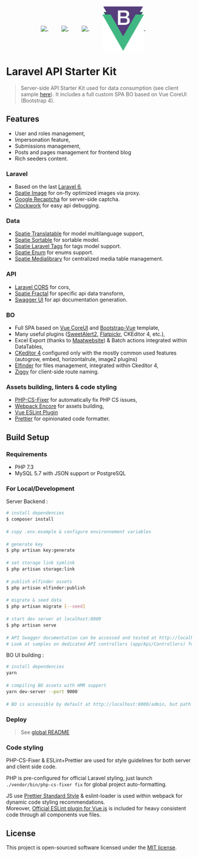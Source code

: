 <p align="center">
<a href="https://laravel.com/" target="_blank">
<img align="center" height="120" src="https://cdn.worldvectorlogo.com/logos/laravel-2.svg"/>
</a>
&nbsp;&nbsp;&nbsp;&nbsp;&nbsp;&nbsp;&nbsp;&nbsp;
<a href="https://swagger.io/" target="_blank">
<img align="center" height="120" src="https://seeklogo.com/images/S/swagger-logo-A49F73BAF4-seeklogo.com.png"/>
</a>
&nbsp;&nbsp;&nbsp;&nbsp;&nbsp;&nbsp;&nbsp;&nbsp;
<a href="https://coreui.io/vue/" target="_blank">
<img align="center" height="140" src="https://avatars1.githubusercontent.com/u/36859861"/>
</a>
&nbsp;&nbsp;&nbsp;&nbsp;&nbsp;&nbsp;&nbsp;&nbsp;
<a href="https://bootstrap-vue.js.org/" target="_blank">
<img align="center" height="120" src="https://raw.githubusercontent.com/bootstrap-vue/bootstrap-vue/dev/static/logo.png">
</a>
&nbsp;&nbsp;&nbsp;&nbsp;&nbsp;&nbsp;&nbsp;&nbsp;
</p>

# Laravel API Starter Kit

> Server-side API Starter Kit used for data consumption (see client sample [here](../client/README.md)). It includes a full custom SPA BO based on Vue CoreUI (Bootstrap 4).

## Features

* User and roles management,
* Impersonation feature,
* Submissions management,
* Posts and pages management for frontend blog
* Rich seeders content.

### Laravel

* Based on the last [Laravel 6](https://laravel.com/),
* [Spatie Image](https://github.com/spatie/image) for on-fly optimized images via proxy.
* [Google Recaptcha](https://github.com/google/recaptcha) for server-side captcha.
* [Clockwork](https://github.com/itsgoingd/clockwork) for easy api debugging.

### Data

* [Spatie Translatable](https://github.com/spatie/laravel-translatable) for model multilanguage support,
* [Spatie Sortable](https://github.com/spatie/eloquent-sortable) for sortable model.
* [Spatie Laravel Tags](https://github.com/spatie/laravel-tags) for tags model support.
* [Spatie Enum](https://github.com/spatie/enum) for enums support.
* [Spatie Medialibrary](https://github.com/spatie/laravel-medialibrary) for centralized media table management.

### API

* [Laravel CORS](https://github.com/barryvdh/laravel-cors) for cors,
* [Spatie Fractal](https://github.com/spatie/laravel-fractal) for specific api data transform,
* [Swagger UI](https://github.com/darkaonline/l5-swagger) for api documentation generation.

### BO

* Full SPA based on [Vue CoreUI](https://github.com/coreui/coreui-free-vue-admin-template) and [Bootstrap-Vue](https://bootstrap-vue.js.org) template,
* Many useful plugins ([SweetAlert2](https://limonte.github.io/sweetalert2/), [Flatpickr](https://chmln.github.io/flatpickr/), CKEditor 4, etc.),
* Excel Export (thanks to [Maatwebsite](https://github.com/Maatwebsite/Laravel-Excel)) & Batch actions integrated within DataTables,
* [CKeditor 4](https://ckeditor.com/ckeditor-4/) configured only with the mostly common used features (autogrow, embed, horizontalrule, image2 plugins)
* [Elfinder](barryvdh/laravel-elfinder) for files management, integrated within Ckeditor 4,
* [Ziggy](https://github.com/tightenco/ziggy) for client-side route naming.

### Assets building, linters & code styling

* [PHP-CS-Fixer](https://github.com/FriendsOfPHP/PHP-CS-Fixer) for automatically fix PHP CS issues,
* [Webpack Encore](https://github.com/symfony/webpack-encore) for assets building,
* [Vue ESLint Plugin](https://github.com/vuejs/eslint-plugin-vue)
* [Prettier](https://github.com/prettier/prettier) for opinionated code formatter.

## Build Setup

### Requirements

* PHP 7.3
* MySQL 5.7 with JSON support or PostgreSQL

### For Local/Development

Server Backend :

``` bash
# install dependencies
$ composer install

# copy .env.example & configure environnement variables

# generate key
$ php artisan key:generate

# set storage link symlink
$ php artisan storage:link

# publish elfinder assets
$ php artisan elfinder:publish

# migrate & seed data
$ php artisan migrate [--seed]

# start dev server at localhost:8000
$ php artisan serve

# API Swagger documentation can be accessed and tested at http://localhost:8000/api/documentation
# Look at samples on dedicated API controllers (app/Api/Controllers) for enpoints and transformers (app/Transformers) for models in order to know how to build it
```

BO UI building :

``` bash
# install dependencies
yarn

# compiling BO assets with HMR support
yarn dev-server --port 9000

# BO is accessible by default at http://localhost:8000/admin, but path can be customized via APP_ADMIN_PATH environment variable
```

### Deploy

> See [global README](../../#deploy)

### Code styling

PHP-CS-Fixer & ESLint+Prettier are used for style guidelines for both server and client side code.

PHP is pre-configured for official Laravel styling, just launch `./vendor/bin/php-cs-fixer fix` for global project auto-formatting.

JS use [Prettier Standard Style](https://github.com/prettier/prettier/) & eslint-loader is used within webpack for dynamic code styling recommendations.  
Moreover, [Official ESLint plugin for Vue.js](https://github.com/vuejs/eslint-plugin-vue) is included for heavy consistent code through all components vue files.

## License

This project is open-sourced software licensed under the [MIT license](https://adr1enbe4udou1n.mit-license.org).

